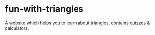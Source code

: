 # fun-with-triangles
 A website which helps you to learn about triangles, contains quizzes & calculators.
